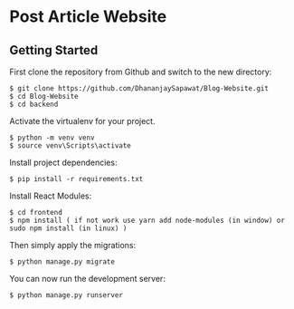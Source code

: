 # Post Article Website 

## Getting Started

First clone the repository from Github and switch to the new directory:

    $ git clone https://github.com/DhananjaySapawat/Blog-Website.git
    $ cd Blog-Website
    $ cd backend
    
Activate the virtualenv for your project.

    $ python -m venv venv
    $ source venv\Scripts\activate
    
Install project dependencies:

    $ pip install -r requirements.txt
    
Install React Modules:

    $ cd frontend
    $ npm install ( if not work use yarn add node-modules (in window) or sudo npm install (in linux) )
 
Then simply apply the migrations:
   
    $ python manage.py migrate
    

You can now run the development server:

    $ python manage.py runserver
    
